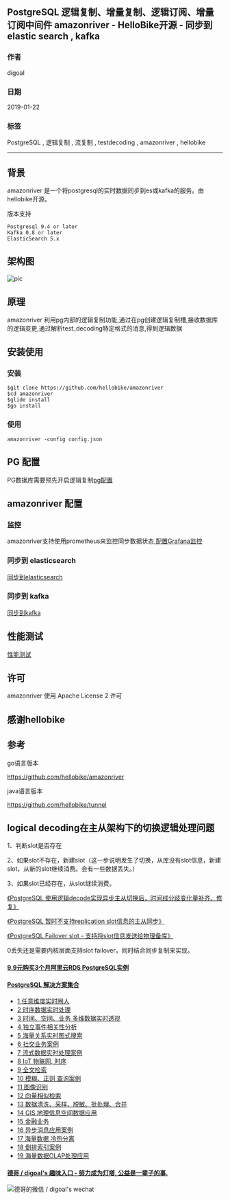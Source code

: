 ## PostgreSQL 逻辑复制、增量复制、逻辑订阅、增量订阅中间件 amazonriver - HelloBike开源 - 同步到elastic search , kafka   
                        
### 作者                        
digoal                        
                        
### 日期                        
2019-01-22                        
                        
### 标签                        
PostgreSQL , 逻辑复制 , 流复制 , testdecoding , amazonriver , hellobike      
                    
----                  
                    
## 背景    
    
amazonriver 是一个将postgresql的实时数据同步到es或kafka的服务。由hellobike开源。      
    
版本支持   
  
```
Postgresql 9.4 or later    
Kafka 0.8 or later    
ElasticSearch 5.x    
```
  
## 架构图    
![pic](20190122_01_pic_001.png)    
    
## 原理    
    
amazonriver 利用pg内部的逻辑复制功能,通过在pg创建逻辑复制槽,接收数据库的逻辑变更,通过解析test_decoding特定格式的消息,得到逻辑数据    
    
## 安装使用    
    
### 安装    
    
```shell    
$git clone https://github.com/hellobike/amazonriver    
$cd amazonriver    
$glide install    
$go install    
```    
    
### 使用    
    
```    
amazonriver -config config.json    
```    
    
## PG 配置    
    
PG数据库需要预先开启逻辑复制[pg配置](https://github.com/hellobike/amazonriver/blob/master/doc/pg.md)    
    
## amazonriver 配置    
    
### 监控    
    
amazonriver支持使用prometheus来监控同步数据状态,[配置Grafana监控](https://github.com/hellobike/amazonriver/blob/master/doc/prometheus.md)    
    
### 同步到 elasticsearch    
    
[同步到elasticsearch](https://github.com/hellobike/amazonriver/blob/master/doc/es.md)    
    
### 同步到 kafka    
    
[同步到kafka](https://github.com/hellobike/amazonriver/blob/master/doc/kafka.md)    
    
## 性能测试    
    
[性能测试](https://github.com/hellobike/amazonriver/blob/master/doc/test.md)    
    
## 许可    
    
amazonriver 使用 Apache License 2 许可    
    
## 感谢hellobike  
    
## 参考  
go语言版本  
  
https://github.com/hellobike/amazonriver    
  
java语言版本  
  
https://github.com/hellobike/tunnel    
  
## logical decoding在主从架构下的切换逻辑处理问题
1、判断slot是否存在

2、如果slot不存在，新建slot（这一步说明发生了切换，从库没有slot信息，新建slot，从新的slot继续消费。会有一些数据丢失。）

3、如果slot已经存在，从slot继续消费。
  
[《PostgreSQL 使用逻辑decode实现异步主从切换后，时间线分歧变化量补齐、修复》](../201901/20190129_01.md)  
  
[《PostgreSQL 暂时不支持replication slot信息的主从同步》](../201905/20190503_06.md)  
  
[《PostgreSQL Failover slot - 支持将slot信息发送给物理备库》](../201805/20180516_01.md)  
  
0丢失还是需要内核层面支持slot failover，同时结合同步复制来实现。  
  
  
  
  
  
  
  
  
  
  
  
  
  
  
  
  
  
  
  
  
  
  
  
  
  
  
  
  
  
  
  
  
  
  
  
  
  
  
  
  
  
  
  
  
  
  
  
  
  
  
  
#### [9.9元购买3个月阿里云RDS PostgreSQL实例](https://www.aliyun.com/database/postgresqlactivity "57258f76c37864c6e6d23383d05714ea")
  
  
#### [PostgreSQL 解决方案集合](https://yq.aliyun.com/topic/118 "40cff096e9ed7122c512b35d8561d9c8")
- [1 任意维度实时圈人](https://yq.aliyun.com/topic/118 "40cff096e9ed7122c512b35d8561d9c8")
- [2 时序数据实时处理](https://yq.aliyun.com/topic/118 "40cff096e9ed7122c512b35d8561d9c8")
- [3 时间、空间、业务 多维数据实时透视](https://yq.aliyun.com/topic/118 "40cff096e9ed7122c512b35d8561d9c8")
- [4 独立事件相关性分析](https://yq.aliyun.com/topic/118 "40cff096e9ed7122c512b35d8561d9c8")
- [5 海量关系实时图式搜索](https://yq.aliyun.com/topic/118 "40cff096e9ed7122c512b35d8561d9c8")
- [6 社交业务案例](https://yq.aliyun.com/topic/118 "40cff096e9ed7122c512b35d8561d9c8")
- [7 流式数据实时处理案例](https://yq.aliyun.com/topic/118 "40cff096e9ed7122c512b35d8561d9c8")
- [8 IoT 物联网, 时序](https://yq.aliyun.com/topic/118 "40cff096e9ed7122c512b35d8561d9c8")
- [9 全文检索](https://yq.aliyun.com/topic/118 "40cff096e9ed7122c512b35d8561d9c8")
- [10 模糊、正则 查询案例](https://yq.aliyun.com/topic/118 "40cff096e9ed7122c512b35d8561d9c8")
- [11 图像识别](https://yq.aliyun.com/topic/118 "40cff096e9ed7122c512b35d8561d9c8")
- [12 向量相似检索](https://yq.aliyun.com/topic/118 "40cff096e9ed7122c512b35d8561d9c8")
- [13 数据清洗、采样、脱敏、批处理、合并](https://yq.aliyun.com/topic/118 "40cff096e9ed7122c512b35d8561d9c8")
- [14 GIS 地理信息空间数据应用](https://yq.aliyun.com/topic/118 "40cff096e9ed7122c512b35d8561d9c8")
- [15 金融业务](https://yq.aliyun.com/topic/118 "40cff096e9ed7122c512b35d8561d9c8")
- [16 异步消息应用案例](https://yq.aliyun.com/topic/118 "40cff096e9ed7122c512b35d8561d9c8")
- [17 海量数据 冷热分离](https://yq.aliyun.com/topic/118 "40cff096e9ed7122c512b35d8561d9c8")
- [18 倒排索引案例](https://yq.aliyun.com/topic/118 "40cff096e9ed7122c512b35d8561d9c8")
- [19 海量数据OLAP处理应用](https://yq.aliyun.com/topic/118 "40cff096e9ed7122c512b35d8561d9c8")
  
  
#### [德哥 / digoal's 趣味入口 - 努力成为灯塔, 公益是一辈子的事.](https://github.com/digoal/blog/blob/master/README.md "22709685feb7cab07d30f30387f0a9ae")
  
  
![德哥的微信 / digoal's wechat](../pic/digoal_weixin.jpg "f7ad92eeba24523fd47a6e1a0e691b59")
  
